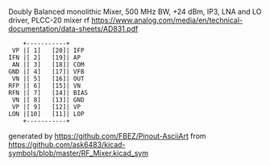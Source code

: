 Doubly Balanced monolithic Mixer, 500 MHz BW, +24 dBm, IP3, LNA and LO driver, PLCC-20
mixer rf
https://www.analog.com/media/en/technical-documentation/data-sheets/AD831.pdf


	    +-----------+
	 VP |[ 1]   [20]| IFP
	IFN |[ 2]   [19]| AP
	 AN |[ 3]   [18]| COM
	GND |[ 4]   [17]| VFB
	 VN |[ 5]   [16]| OUT
	RFP |[ 6]   [15]| VN
	RFN |[ 7]   [14]| BIAS
	 VN |[ 8]   [13]| GND
	 VP |[ 9]   [12]| VP
	LON |[10]   [11]| LOP
	    +-----------+


generated by https://github.com/FBEZ/Pinout-AsciiArt from https://github.com/ask6483/kicad-symbols/blob/master/RF_Mixer.kicad_sym